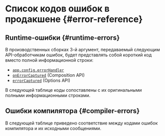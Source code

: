 <script setup>
import { ref, onMounted } from 'vue'
import { data } from './errors.data.ts'
import ErrorsTable from './ErrorsTable.vue'

const highlight = ref()
onMounted(() => {
  highlight.value = location.hash.slice(1)
})
</script>

# Список кодов ошибок в продакшене {#error-reference}

## Runtime-ошибки {#runtime-errors}

В производственных сборках 3-й аргумент, передаваемый следующим API-обработчикам ошибок, будет представлять собой короткий код вместо полной информационной строки:

- [`app.config.errorHandler`](/api/application#app-config-errorhandler)
- [`onErrorCaptured`](/api/composition-api-lifecycle#onerrorcaptured) (Composition API)
- [`errorCaptured`](/api/options-lifecycle#errorcaptured) (Options API)

В следующей таблице коды сопоставлены с их оригинальными полными информационными строками.

<ErrorsTable kind="runtime" :errors="data.runtime" :highlight="highlight" />

## Ошибки компилятора {#compiler-errors}

В следующей таблице приведено соответствие между кодами ошибок компилятора и их исходными сообщениями.

<ErrorsTable kind="compiler" :errors="data.compiler" :highlight="highlight" />
